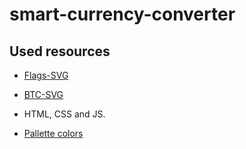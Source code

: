 # smart-currency-converter

## Used resources

- [Flags-SVG](https://github.com/lipis/flag-icons)
- [BTC-SVG](https://www.svgrepo.com/svg/303287/bitcoin-logo)

- HTML, CSS and JS.

- [Pallette colors](https://coolors.co/palette/f0f3fa-d5deef-b1c9ef-8aaee0-628ecb-395886)
